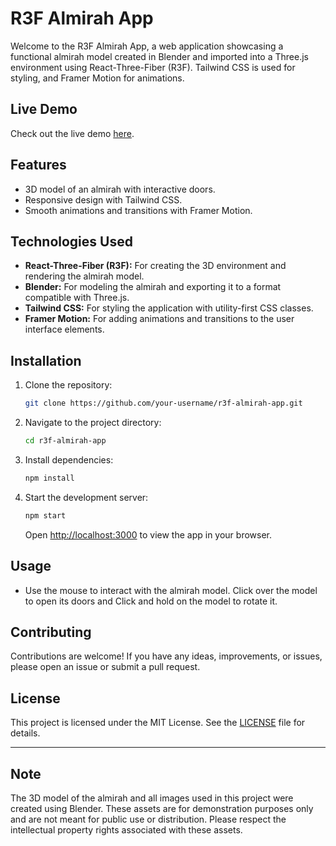 # R3F Almirah App

Welcome to the R3F Almirah App, a web application showcasing a functional almirah model created in Blender and imported into a Three.js environment using React-Three-Fiber (R3F). Tailwind CSS is used for styling, and Framer Motion for animations.

## Live Demo

Check out the live demo [here](https://r3f-almirah-site.netlify.app/).

## Features

- 3D model of an almirah with interactive doors.
- Responsive design with Tailwind CSS.
- Smooth animations and transitions with Framer Motion.

## Technologies Used

- **React-Three-Fiber (R3F):** For creating the 3D environment and rendering the almirah model.
- **Blender:** For modeling the almirah and exporting it to a format compatible with Three.js.
- **Tailwind CSS:** For styling the application with utility-first CSS classes.
- **Framer Motion:** For adding animations and transitions to the user interface elements.

## Installation

1. Clone the repository:
   ```bash
   git clone https://github.com/your-username/r3f-almirah-app.git
   ```
2. Navigate to the project directory:
   ```bash
   cd r3f-almirah-app
   ```
3. Install dependencies:
   ```bash
   npm install
   ```
4. Start the development server:
   ```bash
   npm start
   ```
   Open [http://localhost:3000](http://localhost:3000) to view the app in your browser.

## Usage

- Use the mouse to interact with the almirah model. Click over the model to open its doors and Click and hold on the model to rotate it.

## Contributing

Contributions are welcome! If you have any ideas, improvements, or issues, please open an issue or submit a pull request.

## License

This project is licensed under the MIT License. See the [LICENSE](LICENSE) file for details.

---

## Note
The 3D model of the almirah and all images used in this project were created using Blender. These assets are for demonstration purposes only and are not meant for public use or distribution. Please respect the intellectual property rights associated with these assets.
